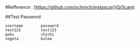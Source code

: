 #Refference : [https://github.com/schmich/instascan](QrScam)

##Test Password
```
username        password
test123         test123
goku            chichi
vegeta          bulma
```